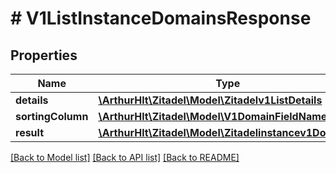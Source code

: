 # # V1ListInstanceDomainsResponse

## Properties

Name | Type | Description | Notes
------------ | ------------- | ------------- | -------------
**details** | [**\ArthurHlt\Zitadel\Model\Zitadelv1ListDetails**](Zitadelv1ListDetails.md) |  | [optional]
**sortingColumn** | [**\ArthurHlt\Zitadel\Model\V1DomainFieldName**](V1DomainFieldName.md) |  | [optional]
**result** | [**\ArthurHlt\Zitadel\Model\Zitadelinstancev1Domain[]**](Zitadelinstancev1Domain.md) |  | [optional]

[[Back to Model list]](../../README.md#models) [[Back to API list]](../../README.md#endpoints) [[Back to README]](../../README.md)
